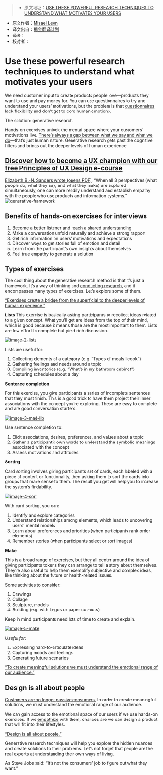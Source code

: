 > * 原文地址：[USE THESE POWERFUL RESEARCH TECHNIQUES TO UNDERSTAND WHAT MOTIVATES YOUR USERS](http://blog.invisionapp.com/generative-research-ux/)
* 原文作者：[Misael Leon](https://twitter.com/misaello)
* 译文出自：[掘金翻译计划](https://github.com/xitu/gold-miner)
* 译者：
* 校对者：


# Use these powerful research techniques to understand what motivates your users

We need customer input to create products people love—products they want to use and pay money for. You can use questionnaires to try and understand your users’ motivations, but the problem is that [questionnaires](http://blog.invisionapp.com/how-to-create-a-survey/) lack flexibility and don’t get to core human emotions.

The solution: generative research.

Hands-on exercises unlock the mental space where your customers’ motivations live. [There’s always a gap between what we say and what we do](https://twitter.com/intent/tweet?text=%22There%27s+always+a+gap+between+what+we+say+and+what+we+do%22+http%3A%2F%2Fblog.invisionapp.com%2Fgenerative-research-ux%2F+via+%40InVisionApp)—that’s just human nature. Generative research gets past the cognitive filters and brings out the deeper levels of human experience.

## [Discover how to become a UX champion with our free Principles of UX Design e-course](https://www.invisionapp.com/ecourses/principles-of-ux-design)

[Elizabeth B.-N. Sanders wrote (opens PDF)](http://www.maketools.com/articles-papers/FromUsercenteredtoParticipatory_Sanders_%2002.pdf), “When all 3 perspectives (what people do, what they say, and what they make) are explored simultaneously, one can more readily understand and establish empathy with the people who use products and information systems.” 
[![generative-framework](http://s3.amazonaws.com/blog.invisionapp.com/uploads/2016/11/generative-framework.jpg?ver=1)](http://s3.amazonaws.com/blog.invisionapp.com/uploads/2016/11/generative-framework.jpg)
## Benefits of hands-on exercises for interviews

1. Become a better listener and reach a shared understanding
2. Make a conversation unfold naturally and achieve a strong rapport
3. Get rich information on users’ motivations and expectations
4. Discover ways to get stories full of emotion and detail
5. Learn from the participant’s own insights about themselves
6. Feel true empathy to generate a solution

## Types of exercises

The cool thing about the generative research method is that it’s just a framework. It’s a way of thinking and [conducting research](http://blog.invisionapp.com/how-to-conduct-yourself-in-a-ux-research-session/), and it encompasses many types of exercises. Let’s explore some of them. 

[“Exercises create a bridge from the superficial to the deeper levels of human experience.”](https://twitter.com/intent/tweet?text=%22Exercises+create+a+bridge+from+the+superficial+to+the+deeper+levels+of+human+experience.%22+http%3A%2F%2Fblog.invisionapp.com%2Fgenerative-research-ux%2F+via+%40InVisionApp)

**Lists**
This exercise is basically asking participants to recollect ideas related to a given concept. What you’ll get are ideas from the top of their mind, which is good because it means those are the most important to them. Lists are low effort to complete but yield rich discussion.

[![image-2-lists](http://s3.amazonaws.com/blog.invisionapp.com/uploads/2016/11/image-2-lists.jpg?ver=1)](http://s3.amazonaws.com/blog.invisionapp.com/uploads/2016/11/image-2-lists.jpg)

Lists are useful for:

1. Collecting elements of a category (e.g. “Types of meals I cook”)
2. Gathering feelings and needs around a topic
3. Compiling inventories (e.g. “What’s in my bathroom cabinet”)
4. Capturing schedules about a day

**Sentence completion**

For this exercise, you give participants a series of incomplete sentences that they must finish. This is a good trick to have them project their inner associations with the concept you’re exploring. These are easy to complete and are good conversation starters.

[![image-3-mad-lib](http://s3.amazonaws.com/blog.invisionapp.com/uploads/2016/11/image-3-mad-lib.jpg?ver=1)](http://s3.amazonaws.com/blog.invisionapp.com/uploads/2016/11/image-3-mad-lib.jpg)

Use sentence completion to:

1. Elicit associations, desires, preferences, and values about a topic
2. Gather a participant’s own words to understand the symbolic meanings associated with the concept
3. Assess motivations and attitudes

**Sorting**

Card sorting involves giving participants set of cards, each labeled with a piece of content or functionality, then asking them to sort the cards into groups that make sense to them. The result you get will help you to increase the system’s findability.

[![image-4-sort](http://s3.amazonaws.com/blog.invisionapp.com/uploads/2016/11/image-4-sort.jpg?ver=1)](http://s3.amazonaws.com/blog.invisionapp.com/uploads/2016/11/image-4-sort.jpg)

With card sorting, you can:

1. Identify and explore categories 
2. Understand relationships among elements, which leads to uncovering users’ mental models
3. Learn about preferences and priorities (when participants rank order elements)
4. Remember stories (when participants select or sort images)

**Make**

This is a broad range of exercises, but they all center around the idea of giving participants tokens they can arrange to tell a story about themselves. They’re also useful to help them exemplify subjective and complex ideas, like thinking about the future or health-related issues. 

Some activities to consider: 

1. Drawings
2. Collage
3. Sculpture, models
4. Building (e.g. with Legos or paper cut-outs)

Keep in mind participants need lots of time to create and explain. 

[![image-5-make](http://s3.amazonaws.com/blog.invisionapp.com/uploads/2016/11/image-5-make.jpg?ver=1)](http://s3.amazonaws.com/blog.invisionapp.com/uploads/2016/11/image-5-make.jpg)

*Useful for:*

1. Expressing hard-to-articulate ideas
2. Capturing moods and feelings
3. Generating future scenarios

[“To create meaningful solutions we must understand the emotional range of our audience.”](https://twitter.com/intent/tweet?text=%22To+create+meaningful+solutions+we+must+understand+the+emotional+range+of+our+audience.%22+http%3A%2F%2Fblog.invisionapp.com%2Fgenerative-research-ux%2F+via+%40InVisionApp)

## Design is all about people

[Customers are no longer passive consumers.](https://twitter.com/intent/tweet?text=%22Customers+are+no+longer+passive+consumers.%22+http%3A%2F%2Fblog.invisionapp.com%2Fgenerative-research-ux%2F+via+%40InVisionApp) In order to create meaningful solutions, we must understand the emotional range of our audience.

We can gain access to the emotional space of our users if we use hands-on exercises. If we [empathize](http://blog.invisionapp.com/building-user-empathy/) with them, chances are we can design a product that will fit into their lifestyles.

[“Design is all about people.”](https://twitter.com/intent/tweet?text=%22Design+is+all+about+people.%22+http%3A%2F%2Fblog.invisionapp.com%2Fgenerative-research-ux%2F+via+%40InVisionApp)

Generative research techniques will help you explore the hidden nuances and create solutions to their problems. Let’s not forget that people are the real experts at understanding their own ways of living. 

As Steve Jobs said: “It’s not the consumers’ job to figure out what they want.” 

